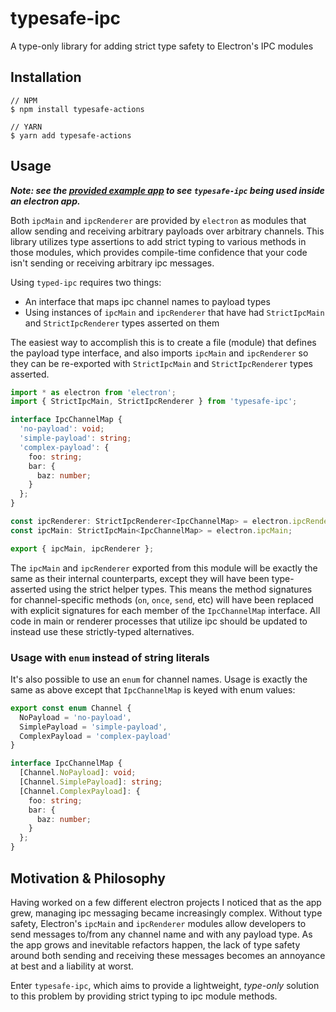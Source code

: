 # typesafe-ipc

A type-only library for adding strict type safety to Electron's IPC modules

## Installation

```
// NPM
$ npm install typesafe-actions

// YARN
$ yarn add typesafe-actions
```

## Usage

***Note: see the [provided example app](./examples/basic/README.md) to see `typesafe-ipc` being used inside an electron app.***

Both `ipcMain` and `ipcRenderer` are provided by `electron` as modules that allow sending and receiving arbitrary payloads over arbitrary channels. This library utilizes type assertions to add strict typing to various methods in those modules, which provides compile-time confidence that your code isn't sending or receiving arbitrary ipc messages.

Using `typed-ipc` requires two things:

- An interface that maps ipc channel names to payload types
- Using instances of `ipcMain` and `ipcRenderer` that have had `StrictIpcMain` and `StrictIpcRenderer` types asserted on them

The easiest way to accomplish this is to create a file (module) that defines the payload type interface, and also imports `ipcMain` and `ipcRenderer` so they can be re-exported with `StrictIpcMain` and `StrictIpcRenderer` types asserted.

```typescript
import * as electron from 'electron';
import { StrictIpcMain, StrictIpcRenderer } from 'typesafe-ipc';

interface IpcChannelMap {
  'no-payload': void;
  'simple-payload': string;
  'complex-payload': {
    foo: string;
    bar: {
      baz: number;
    }
  };
}

const ipcRenderer: StrictIpcRenderer<IpcChannelMap> = electron.ipcRenderer;
const ipcMain: StrictIpcMain<IpcChannelMap> = electron.ipcMain;

export { ipcMain, ipcRenderer };
```

The `ipcMain` and `ipcRenderer` exported from this module will be exactly the same as their internal counterparts, except they will have been type-asserted using the strict helper types. This means the method signatures for channel-specific methods (`on`, `once`, `send`, etc) will have been replaced with explicit signatures for each member of the `IpcChannelMap` interface. All code in main or renderer processes that utilize ipc should be updated to instead use these strictly-typed alternatives.

### Usage with `enum` instead of string literals

It's also possible to use an `enum` for channel names. Usage is exactly the same as above except that `IpcChannelMap` is keyed with enum values:

```typescript
export const enum Channel {
  NoPayload = 'no-payload',
  SimplePayload = 'simple-payload',
  ComplexPayload = 'complex-payload'
}

interface IpcChannelMap {
  [Channel.NoPayload]: void;
  [Channel.SimplePayload]: string;
  [Channel.ComplexPayload]: {
    foo: string;
    bar: {
      baz: number;
    }
  };
}
```

## Motivation & Philosophy

Having worked on a few different electron projects I noticed that as the app grew, managing ipc messaging became increasingly complex. Without type safety, Electron's `ipcMain` and `ipcRenderer` modules allow developers to send messages to/from any channel name and with any payload type. As the app grows and inevitable refactors happen, the lack of type safety around both sending and receiving these messages becomes an annoyance at best and a liability at worst.

Enter `typesafe-ipc`, which aims to provide a lightweight, *type-only* solution to this problem by providing strict typing to ipc module methods.
